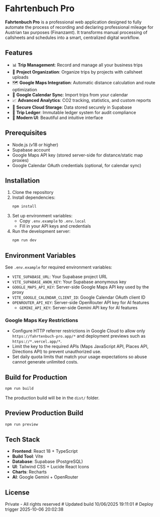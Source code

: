 # Fahrtenbuch Pro

**Fahrtenbuch Pro** is a professional web application designed to fully automate the process of recording and declaring professional mileage for Austrian tax purposes (Finanzamt). It transforms manual processing of callsheets and schedules into a smart, centralized digital workflow.

## Features

- 📊 **Trip Management**: Record and manage all your business trips
- 📁 **Project Organization**: Organize trips by projects with callsheet uploads
- 🗺️ **Google Maps Integration**: Automatic distance calculation and route optimization
- 📅 **Google Calendar Sync**: Import trips from your calendar
- 📈 **Advanced Analytics**: CO2 tracking, statistics, and custom reports
- 🔐 **Secure Cloud Storage**: Data stored securely in Supabase
- 🔄 **Trip Ledger**: Immutable ledger system for audit compliance
- 🎨 **Modern UI**: Beautiful and intuitive interface

## Prerequisites

- Node.js (v18 or higher)
- Supabase account
- Google Maps API key (stored server-side for distance/static map proxies)
- Google Calendar OAuth credentials (optional, for calendar sync)

## Installation

1. Clone the repository
2. Install dependencies:
   ```bash
   npm install
   ```
3. Set up environment variables:
   - Copy `.env.example` to `.env.local`
   - Fill in your API keys and credentials
4. Run the development server:
   ```bash
   npm run dev
   ```

## Environment Variables

See `.env.example` for required environment variables:
- `VITE_SUPABASE_URL`: Your Supabase project URL
- `VITE_SUPABASE_ANON_KEY`: Your Supabase anonymous key
- `GOOGLE_MAPS_API_KEY`: Server-side Google Maps API key used by the proxy
- `VITE_GOOGLE_CALENDAR_CLIENT_ID`: Google Calendar OAuth client ID
- `OPENROUTER_API_KEY`: Server-side OpenRouter API key for AI features
  - `GEMINI_API_KEY`: Server-side Gemini API key for AI features
### Google Maps Key Restrictions
- Configure HTTP referrer restrictions in Google Cloud to allow only `https://fahrtenbuch-pro.app/*` and deployment previews such as `https://*.vercel.app/*`.
- Limit the key to the required APIs (Maps JavaScript API, Places API, Directions API) to prevent unauthorized use.
- Set daily quota limits that match your usage expectations so abuse cannot generate unlimited costs.

## Build for Production

```bash
npm run build
```

The production build will be in the `dist/` folder.

## Preview Production Build

```bash
npm run preview
```

## Tech Stack

- **Frontend**: React 18 + TypeScript
- **Build Tool**: Vite
- **Database**: Supabase (PostgreSQL)
- **UI**: Tailwind CSS + Lucide React Icons
- **Charts**: Recharts
- **AI**: Google Gemini + OpenRouter

## License

Private - All rights reserved
#   U p d a t e d   b u i l d   1 0 / 0 6 / 2 0 2 5   1 9 : 1 1 : 0 1  
 #   D e p l o y   t r i g g e r   2 0 2 5 - 1 0 - 0 6   2 0 : 0 2 : 3 8  
 
